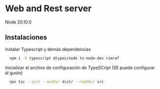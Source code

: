 # Web and Rest server

Node 20.10.0

## Instalaciones

Instalar Typescript y demás dependencias

```bash
  npm i -D typescript @types/node ts-node-dev rimraf
```

Inicializar el archivo de configuración de TypeSCript (SE puede configurar al gusto)

```bash
  npx tsc --init --outDir dist/ --rootDir src
```
